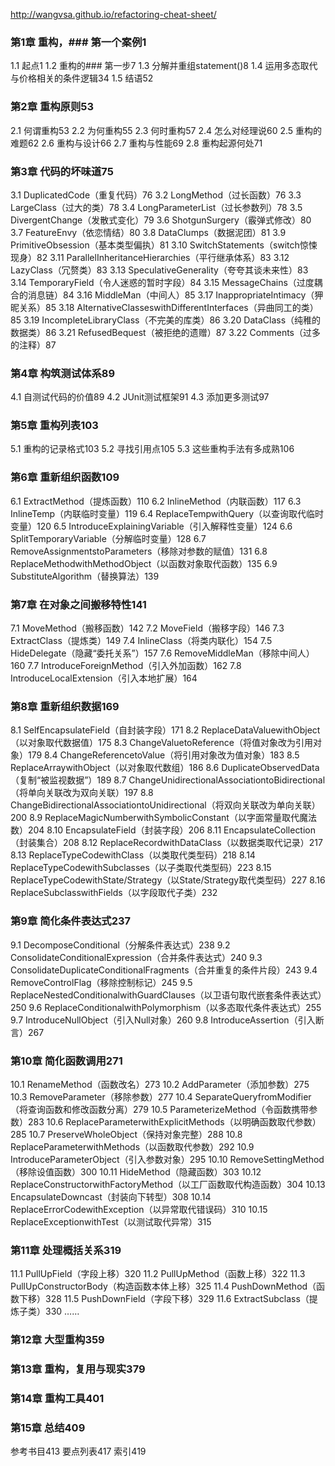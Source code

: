 http://wangvsa.github.io/refactoring-cheat-sheet/
### 第1章 重构，### 第一个案例1
1.1 起点1
1.2 重构的### 第一步7
1.3 分解并重组statement()8
1.4 运用多态取代与价格相关的条件逻辑34
1.5 结语52
### 第2章 重构原则53
2.1 何谓重构53
2.2 为何重构55
2.3 何时重构57
2.4 怎么对经理说60
2.5 重构的难题62
2.6 重构与设计66
2.7 重构与性能69
2.8 重构起源何处71
### 第3章 代码的坏味道75
3.1 DuplicatedCode（重复代码）76
3.2 LongMethod（过长函数）76
3.3 LargeClass（过大的类）78
3.4 LongParameterList（过长参数列）78
3.5 DivergentChange（发散式变化）79
3.6 ShotgunSurgery（霰弹式修改）80
3.7 FeatureEnvy（依恋情结）80
3.8 DataClumps（数据泥团）81
3.9 PrimitiveObsession（基本类型偏执）81
3.10 SwitchStatements（switch惊悚现身）82
3.11 ParallelInheritanceHierarchies（平行继承体系）83
3.12 LazyClass（冗赘类）83
3.13 SpeculativeGenerality（夸夸其谈未来性）83
3.14 TemporaryField（令人迷惑的暂时字段）84
3.15 MessageChains（过度耦合的消息链）84
3.16 MiddleMan（中间人）85
3.17 InappropriateIntimacy（狎昵关系）85
3.18 AlternativeClasseswithDifferentInterfaces（异曲同工的类）85
3.19 IncompleteLibraryClass（不完美的库类）86
3.20 DataClass（纯稚的数据类）86
3.21 RefusedBequest（被拒绝的遗赠）87
3.22 Comments（过多的注释）87
### 第4章 构筑测试体系89
4.1 自测试代码的价值89
4.2 JUnit测试框架91
4.3 添加更多测试97
### 第5章 重构列表103
5.1 重构的记录格式103
5.2 寻找引用点105
5.3 这些重构手法有多成熟106
### 第6章 重新组织函数109
6.1 ExtractMethod（提炼函数）110
6.2 InlineMethod（内联函数）117
6.3 InlineTemp（内联临时变量）119
6.4 ReplaceTempwithQuery（以查询取代临时变量）120
6.5 IntroduceExplainingVariable（引入解释性变量）124
6.6 SplitTemporaryVariable（分解临时变量）128
6.7 RemoveAssignmentstoParameters（移除对参数的赋值）131
6.8 ReplaceMethodwithMethodObject（以函数对象取代函数）135
6.9 SubstituteAlgorithm（替换算法）139
### 第7章 在对象之间搬移特性141
7.1 MoveMethod（搬移函数）142
7.2 MoveField（搬移字段）146
7.3 ExtractClass（提炼类）149
7.4 InlineClass（将类内联化）154
7.5 HideDelegate（隐藏“委托关系”）157
7.6 RemoveMiddleMan（移除中间人）160
7.7 IntroduceForeignMethod（引入外加函数）162
7.8 IntroduceLocalExtension（引入本地扩展）164
### 第8章 重新组织数据169
8.1 SelfEncapsulateField（自封装字段）171
8.2 ReplaceDataValuewithObject（以对象取代数据值）175
8.3 ChangeValuetoReference（将值对象改为引用对象）179
8.4 ChangeReferencetoValue（将引用对象改为值对象）183
8.5 ReplaceArraywithObject（以对象取代数组）186
8.6 DuplicateObservedData（复制“被监视数据”）189
8.7 ChangeUnidirectionalAssociationtoBidirectional（将单向关联改为双向关联）197
8.8 ChangeBidirectionalAssociationtoUnidirectional（将双向关联改为单向关联）200
8.9 ReplaceMagicNumberwithSymbolicConstant（以字面常量取代魔法数）204
8.10 EncapsulateField（封装字段）206
8.11 EncapsulateCollection（封装集合）208
8.12 ReplaceRecordwithDataClass（以数据类取代记录）217
8.13 ReplaceTypeCodewithClass（以类取代类型码）218
8.14 ReplaceTypeCodewithSubclasses（以子类取代类型码）223
8.15 ReplaceTypeCodewithState/Strategy（以State/Strategy取代类型码）227
8.16 ReplaceSubclasswithFields（以字段取代子类）232
### 第9章 简化条件表达式237
9.1 DecomposeConditional（分解条件表达式）238
9.2 ConsolidateConditionalExpression（合并条件表达式）240
9.3 ConsolidateDuplicateConditionalFragments（合并重复的条件片段）243
9.4 RemoveControlFlag（移除控制标记）245
9.5 ReplaceNestedConditionalwithGuardClauses（以卫语句取代嵌套条件表达式）250
9.6 ReplaceConditionalwithPolymorphism（以多态取代条件表达式）255
9.7 IntroduceNullObject（引入Null对象）260
9.8 IntroduceAssertion（引入断言）267
### 第10章 简化函数调用271
10.1 RenameMethod（函数改名）273
10.2 AddParameter（添加参数）275
10.3 RemoveParameter（移除参数）277
10.4 SeparateQueryfromModifier（将查询函数和修改函数分离）279
10.5 ParameterizeMethod（令函数携带参数）283
10.6 ReplaceParameterwithExplicitMethods（以明确函数取代参数）285
10.7 PreserveWholeObject（保持对象完整）288
10.8 ReplaceParameterwithMethods（以函数取代参数）292
10.9 IntroduceParameterObject（引入参数对象）295
10.10 RemoveSettingMethod（移除设值函数）300
10.11 HideMethod（隐藏函数）303
10.12 ReplaceConstructorwithFactoryMethod（以工厂函数取代构造函数）304
10.13 EncapsulateDowncast（封装向下转型）308
10.14 ReplaceErrorCodewithException（以异常取代错误码）310
10.15 ReplaceExceptionwithTest（以测试取代异常）315
### 第11章 处理概括关系319
11.1 PullUpField（字段上移）320
11.2 PullUpMethod（函数上移）322
11.3 PullUpConstructorBody（构造函数本体上移）325
11.4 PushDownMethod（函数下移）328
11.5 PushDownField（字段下移）329
11.6 ExtractSubclass（提炼子类）330
……
### 第12章 大型重构359
### 第13章 重构，复用与现实379
### 第14章 重构工具401
### 第15章 总结409
参考书目413
要点列表417
索引419
